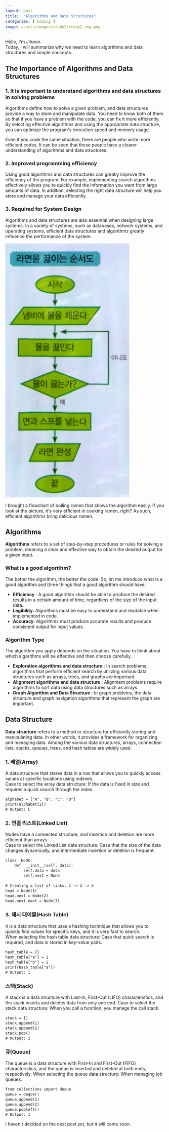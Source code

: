 ```yaml
---
layout: post
title:  "Algorithms and Data Structures"
categories: [ Coding ]
image: assets/images/study2/study2_eng.png
---
```

Hello, I'm Jihoon.<br>Today, I will summarize why we need to learn algorithms and data structures and simple concepts.

## The Importance of Algorithms and Data Structures
### 1. It is important to understand algorithms and data structures in solving problems
Algorithms define how to solve a given problem, and data structures provide a way to store and manipulate data. You need to know both of them so that if you have a problem with the code, you can fix it more efficiently. By selecting effective algorithms and using the appropriate data structure, you can optimize the program's execution speed and memory usage.

Even if you code the same situation, there are people who write more efficient codes. It can be seen that these people have a clearer understanding of algorithms and data structures.

### 2. Improved programming efficiency
Using good algorithms and data structures can greatly improve the efficiency of the program. For example, implementing search algorithms effectively allows you to quickly find the information you want from large amounts of data. In addition, selecting the right data structure will help you store and manage your data efficiently.

### 3. Required for System Design
Algorithms and data structures are also essential when designing large systems. In a variety of systems, such as databases, network systems, and operating systems, efficient data structures and algorithms greatly influence the performance of the system.

![라면 끓이는 순서도 알고리즘](../assets/images/study2/study2_1.jpg)

I brought a flowchart of boiling ramen that shows the algorithm easily. If you look at the picture, it's very efficient in cooking ramen, right? As such, efficient algorithms bring delicious ramen.

## Algorithms
**Algorithms** refers to a set of step-by-step procedures or rules for solving a problem, meaning a clear and effective way to obtain the desired output for a given input.

### What is a good algorithm?
The better the algorithm, the better the code. So, let me introduce what is a good algorithm and three things that a good algorithm should have.

 - **Efficiency** : A good algorithm should be able to produce the desired results in a certain amount of time, regardless of the size of the input data.
 - **Legibility**: Algorithms must be easy to understand and readable when implemented in code.
 - **Accuracy**: Algorithms must produce accurate results and produce consistent output for input values.

### Algorithm Type
The algorithm you apply depends on the situation. You have to think about which algorithms will be effective and then choose carefully.
 - **Exploration algorithms and data structure** : In search problems, algorithms that perform efficient search by utilizing various data structures such as arrays, trees, and graphs are important.
 - **Alignment algorithms and data structure** : Alignment problems require algorithms to sort data using data structures such as arrays.
 - **Graph Algorithm and Data Structure** : In graph problems, the data structure and graph navigation algorithms that represent the graph are important.
 
## Data Structure
 **Data structure** refers to a method or structure for efficiently storing and manipulating data. In other words, it provides a framework for organizing and managing data. Among the various data structures, arrays, connection lists, stacks, queues, trees, and hash tables are widely used.

### 1. 배열(Array)
A data structure that stores data in a row that allows you to quickly access values at specific locations using indexes.<br>Case to select the array data structure: If the data is fixed in size and requires a quick search through the index.
```
alphabet = ["A", "B", "C", "D"]
print(alphabet[2])
# Output: C
```
### 2. 연결 리스트(Linked List)
Nodes have a connected structure, and insertion and deletion are more efficient than arrays.<br>Case to select the Linked List data structure: Case that the size of the data changes dynamically, and intermediate insertion or deletion is frequent.
```
class  Node:
	def  __init__(self, data):
		self.data = data
		self.next = None 

# Creating a list of links: 1 -> 2 -> 3
head = Node(1)
head.next = Node(2)
head.next.next = Node(3)
```
### 3. 해시 테이블(Hash Table)
It is a data structure that uses a hashing technique that allows you to quickly find values for specific keys, and it is very fast to search.<br>When selecting the hash table data structure: Case that quick search is required, and data is stored in key-value pairs.
```
hash_table = {}
hash_table["a"] = 1
hash_table["b"] = 2
print(hash_table["a"])
# Output: 1
```
### 스택(Stack)
A stack is a data structure with Last-In, First-Out (LIFO) characteristics, and the stack inserts and deletes data from only one end. Case to select the stack data structure: When you call a function, you manage the call stack.
```
stack = []
stack.append(1)
stack.append(2)
stack.pop()
# Output: 2
```
### 큐(Queue)
The queue is a data structure with First-In and First-Out (FIFO) characteristics, and the queue is inserted and deleted at both ends, respectively. When selecting the queue data structure: When managing job queues.
```
from collections import deque
queue = deque()
queue.append(1)
queue.append(2)
queue.popleft()
# Output: 1
```

I haven't decided on the next post yet, but it will come soon.
